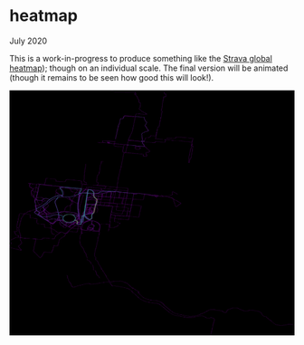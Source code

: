 # heatmap  
July 2020

This is a work-in-progress to produce something like the [Strava global heatmap](https://medium.com/strava-engineering/the-global-heatmap-now-6x-hotter-23fc01d301de)); though on an individual scale. The final version will be animated (though it remains to be seen how good this will look!).

![example heatmap](hm.png)
